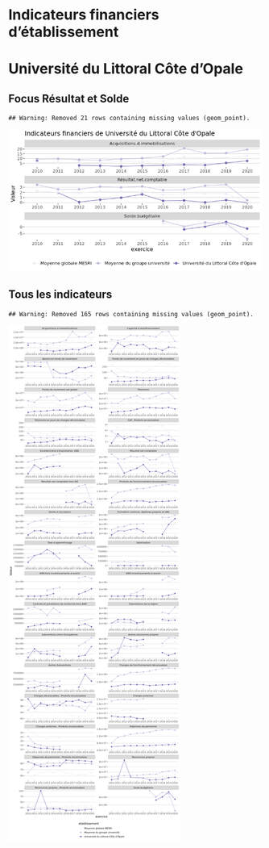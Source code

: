 Indicateurs financiers d’établissement
================

# Université du Littoral Côte d’Opale

## Focus Résultat et Solde

    ## Warning: Removed 21 rows containing missing values (geom_point).

![](université_du_littoral_côte_d_opale_files/figure-gfm/etab.focus-1.png)<!-- -->

## Tous les indicateurs

    ## Warning: Removed 165 rows containing missing values (geom_point).

![](université_du_littoral_côte_d_opale_files/figure-gfm/etab-1.png)<!-- -->
